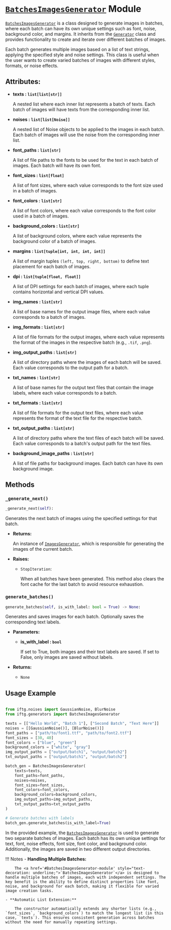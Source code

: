 # **<a href='#BatchesImagesGenerator-module' style="text-decoration: underline;">`BatchesImagesGenerator`</a> Module**

<a href='#BatchesImagesGenerator-module' style="text-decoration: underline;">`BatchesImagesGenerator`</a> is a class designed to generate images in batches, where each batch can have its own unique settings such as font, noise, background color, and margins. It inherits from the <a href='../generator/#generator-module' style="text-decoration: underline;">`Generator`</a> class and provides functionality to create and iterate over different batches of images.

Each batch generates multiple images based on a list of text strings, applying the specified style and noise settings. This class is useful when the user wants to create varied batches of images with different styles, formats, or noise effects.

## **Attributes:**

- **texts : `list[list[str]]`**

    A nested list where each inner list represents a batch of texts. Each batch of images will have texts from the corresponding inner list.

- **noises : `list[list[Noise]]`**

    A nested list of Noise objects to be applied to the images in each batch. Each batch of images will use the noise from the corresponding inner list.

- **font_paths : `list[str]`**
    
    A list of file paths to the fonts to be used for the text in each batch of images. Each batch will have its own font.

- **font_sizes : `list[float]`**
    
    A list of font sizes, where each value corresponds to the font size used in a batch of images.

- **font_colors : `list[str]`**
    
    A list of font colors, where each value corresponds to the font color used in a batch of images.

- **background_colors : `list[str]`**
    
    A list of background colors, where each value represents the background color of a batch of images.

- **margins : `list[tuple[int, int, int, int]]`**
    
    A list of margin tuples `(left, top, right, bottom)` to define text placement for each batch of images.

- **dpi : `list[tuple[float, float]]`**
    
    A list of DPI settings for each batch of images, where each tuple contains horizontal and vertical DPI values.

- **img_names : `list[str]`**
    
    A list of base names for the output image files, where each value corresponds to a batch of images.

- **img_formats : `list[str]`**
    
    A list of file formats for the output images, where each value represents the format of the images in the respective batch (e.g., `.tif`, `.png`).

- **img_output_paths : `list[str]`**
    
    A list of directory paths where the images of each batch will be saved. Each value corresponds to the output path for a batch.

- **txt_names : `list[str]`**
    
    A list of base names for the output text files that contain the image labels, where each value corresponds to a batch.

- **txt_formats : `list[str]`**
    
    A list of file formats for the output text files, where each value represents the format of the text file for the respective batch.

- **txt_output_paths : `list[str]`**
    
    A list of directory paths where the text files of each batch will be saved. Each value corresponds to a batch's output path for the text files.

- **background_image_paths : `list[str]`**
    
    A list of file paths for background images. Each batch can have its own background image.

## **Methods**
### **`_generate_next()`**

```py
_generate_next(self):
```

Generates the next batch of images using the specified settings for that batch.

- **Returns:**

    An instance of <a href='../images_generator/#imagegenerator-module' style="text-decoration: underline;">`ImagesGenerator`</a>, which is responsible for generating the images of the current batch.

- **Raises:**

    - `StopIteration`:
        
        When all batches have been generated. This method also clears the font cache for the last batch to avoid resource exhaustion.

### **`generate_batches()`**

```py
generate_batches(self, is_with_label: bool = True) -> None:
```

Generates and saves images for each batch. Optionally saves the corresponding text labels.

- **Parameters:**

    - **is_with_label : `bool`**
            
        If set to True, both images and their text labels are saved. If set to False, only images are saved without labels.
    
- **Returns:**
    - `None`


## **Usage Example**

```py

from iftg.noises import GaussianNoise, BlurNoise
from iftg.generators import BatchesImagesGenerator

texts = [["Hello World", "Batch 1"], ["Second Batch", "Text Here"]]
noises = [[GaussianNoise()], [BlurNoise()]]
font_paths = ["path/to/font1.ttf", "path/to/font2.ttf"]
font_sizes = [30, 40]
font_colors = ["blue", "green"]
background_colors = ["white", "gray"]
img_output_paths = ["output/batch1", "output/batch2"]
txt_output_paths = ["output/batch1", "output/batch2"]

batch_gen = BatchesImagesGenerator(
    texts=texts,
    font_paths=font_paths,
    noises=noises,
    font_sizes=font_sizes,
    font_colors=font_colors,
    background_colors=background_colors,
    img_output_paths=img_output_paths,
    txt_output_paths=txt_output_paths
)

# Generate batches with labels
batch_gen.generate_batches(is_with_label=True)
```

In the provided example, the <a href='#BatchesImagesGenerator-module' style="text-decoration: underline;">`BatchesImagesGenerator`</a> is used to generate two separate batches of images. Each batch has its own unique settings for text, font, noise effects, font size, font color, and background color. Additionally, the images are saved in two different output directories.

!!! Notes
    - **Handling Multiple Batches:**
        
        The <a href='#BatchesImagesGenerator-module' style="text-decoration: underline;">`BatchesImagesGenerator`</a> is designed to handle multiple batches of images, each with independent settings. The key benefit is the ability to define distinct properties like font, noise, and background for each batch, making it flexible for varied image creation tasks.

    - **Automatic List Extension:**
        
        The constructor automatically extends any shorter lists (e.g., `font_sizes`, `background_colors`) to match the longest list (in this case, `texts`). This ensures consistent generation across batches without the need for manually repeating settings.